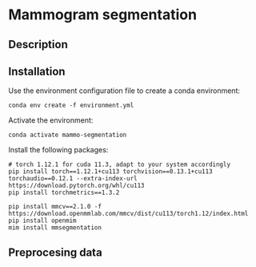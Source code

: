 # Mammogram segmentation 
## Description 

## Installation
Use the environment configuration file to create a conda environment:

```shell
conda env create -f environment.yml
```
Activate the environment:
```
conda activate mammo-segmentation
```
Install the following packages: 
```shell
# torch 1.12.1 for cuda 11.3, adapt to your system accordingly
pip install torch==1.12.1+cu113 torchvision==0.13.1+cu113 torchaudio==0.12.1 --extra-index-url https://download.pytorch.org/whl/cu113
pip install torchmetrics==1.3.2

pip install mmcv==2.1.0 -f https://download.openmmlab.com/mmcv/dist/cu113/torch1.12/index.html
pip install openmim
mim install mmsegmentation
```

## Preprocesing data




